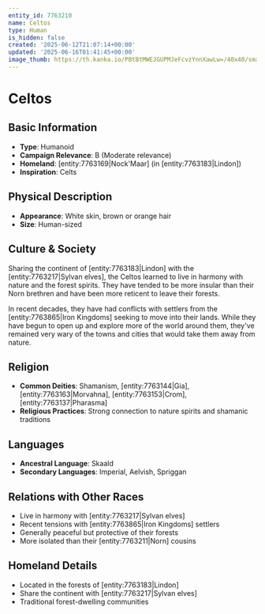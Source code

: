 ```yaml
---
entity_id: 7763210
name: Celtos
type: Human
is_hidden: false
created: '2025-06-12T21:07:14+00:00'
updated: '2025-06-16T01:41:45+00:00'
image_thumb: https://th.kanka.io/PBtBtMWEJGUPMJeFcvzYnnXawLw=/40x40/smart/src/campaigns/322885/9f0da5c9-7e5c-43a2-bfb3-dbae385d05e1.png
---
```


# Celtos

## Basic Information

- **Type**: Humanoid
- **Campaign Relevance**: B (Moderate relevance)
- **Homeland**: [entity:7763169|Nock'Maar] (in [entity:7763183|Lindon])
- **Inspiration**: Celts

## Physical Description

- **Appearance**: White skin, brown or orange hair
- **Size**: Human-sized

## Culture & Society

Sharing the continent of [entity:7763183|Lindon] with the [entity:7763217|Sylvan elves], the Celtos learned to live in harmony with nature and the forest spirits. They have tended to be more insular than their Norn brethren and have been more reticent to leave their forests.

In recent decades, they have had conflicts with settlers from the [entity:7763865|Iron Kingdoms] seeking to move into their lands. While they have begun to open up and explore more of the world around them, they've remained very wary of the towns and cities that would take them away from nature.

## Religion

- **Common Deities**: Shamanism, [entity:7763144|Gia], [entity:7763163|Morvahna], [entity:7763153|Crom], [entity:7763137|Pharasma]
- **Religious Practices**: Strong connection to nature spirits and shamanic traditions

## Languages

- **Ancestral Language**: Skaald
- **Secondary Languages**: Imperial, Aelvish, Spriggan

## Relations with Other Races

- Live in harmony with [entity:7763217|Sylvan elves]
- Recent tensions with [entity:7763865|Iron Kingdoms] settlers
- Generally peaceful but protective of their forests
- More isolated than their [entity:7763211|Norn] cousins

## Homeland Details

- Located in the forests of [entity:7763183|Lindon]
- Share the continent with [entity:7763217|Sylvan elves]
- Traditional forest-dwelling communities